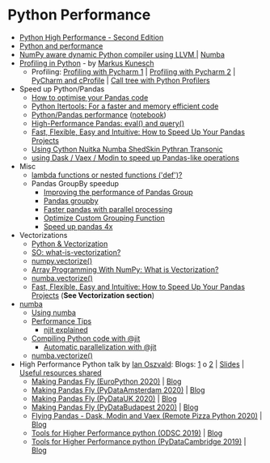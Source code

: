 # Python Performance

- [Python High Performance - Second Edition](https://github.com/PacktPublishing/Python-High-Performance-Second-Edition)
- [Python and performance](https://github.com/ameroueh/performance)
- [NumPy aware dynamic Python compiler using LLVM ](https://github.com/ameroueh/numba) | [Numba](http://numba.pydata.org/)
- [Profiling in Python](https://github.com/mkunesch/profiling-talk) - by [Markus Kunesch](https://github.com/mkunesch)
  - Profiling: [Profiling with Pycharm 1](https://stackoverflow.com/questions/32926847/profiling-a-python-program-with-pycharm-or-any-other-ide#32926882) | [Profiling with Pycharm 2](https://softwaretester.info/python-profiling-with-pycharm-community-edition/) | [PyCharm and cProfile](https://intellij-support.jetbrains.com/hc/en-us/community/posts/115000057970-Is-there-a-way-to-force-PyCharm-to-use-cProfile-) | [Call tree with Python Profilers](https://stackoverflow.com/questions/4544784/how-can-you-get-the-call-tree-with-python-profilers)
- Speed up Python/Pandas
  - [How to optimise your Pandas code](https://kanoki.org/2019/01/09/how-to-optimize-your-pandas-code/)
  - [Python Itertools: For a faster and memory efficient code](https://kanoki.org/2019/02/08/python-itertools/)
  - [Python/Pandas performance](https://www.youtube.com/results?search_query=%2Bpython+%2Bpandas+%2Bperformance) ([notebook](https://github.com/softhints/python/blob/master/notebooks/pandas/How_to_Optimize_and_Speed_Up_Pandas.ipynb))
  - [High-Performance Pandas: eval() and query()](https://jakevdp.github.io/PythonDataScienceHandbook/03.12-performance-eval-and-query.html)
  - [Fast, Flexible, Easy and Intuitive: How to Speed Up Your Pandas Projects](https://realpython.com/fast-flexible-pandas)
  - [Using Cython Nuitka Numba ShedSkin Pythran Transonic](https://twitter.com/ianozsvald/status/1226436048428900353)
  - [using Dask / Vaex / Modin to speed up Pandas-like operations](https://twitter.com/ianozsvald/status/1225748724363780096)
- Misc
  - [lambda functions or nested functions ('def')?](https://stackoverflow.com/questions/134626/which-is-more-preferable-to-use-lambda-functions-or-nested-functions-def)
  - Pandas GroupBy speedup
    - [Improving the performance of Pandas Group](https://stackoverflow.com/questions/47392758/improving-the-performance-of-pandas-groupby)
    - [Pandas groupby](https://realpython.com/pandas-groupby/)
    - [Faster pandas with parallel processing](https://towardsdatascience.com/faster-pandas-with-parallel-processing-cudf-vs-modin-f2318c594084)
    - [Optimize Custom Grouping Function](https://medium.com/dunder-data/pandas-challenge-001-optimize-custom-grouping-function-44a9f2f321f8)
    - [Speed up pandas 4x](https://www.kdnuggets.com/2019/11/speed-up-pandas-4x.html)
- Vectorizations
  - [Python & Vectorization](https://towardsdatascience.com/python-vectorization-5b882eeef658?fbclid=IwAR0sS8uNZlf_iiXw3_qwvUXxh-0UlrJ_nNIFlPJ0hBSHFvGtW2y2fFETqsQ)
  - [SO: what-is-vectorization?](https://stackoverflow.com/questions/1422149/what-is-vectorization)
  - [numpy.vectorize()](https://numpy.org/doc/stable/reference/generated/numpy.vectorize.html)
  - [Array Programming With NumPy: What is Vectorization?](https://realpython.com/numpy-array-programming/#what-is-vectorization)
  - [numba.vectorize()](https://numba.pydata.org/numba-doc/dev/user/vectorize.html)
  - [Fast, Flexible, Easy and Intuitive: How to Speed Up Your Pandas Projects](https://realpython.com/fast-flexible-pandas/) (**See Vectorization section**)
- [numba](http://numba.pydata.org/)
  - [Using numba](https://tedboy.github.io/pandas/enhancingperf/enhancingperf2.html)
  - [Performance Tips](http://numba.pydata.org/numba-doc/latest/user/performance-tips.html)
    - [njit explained](https://github.com/numba/numba/issues/3523)
  - [Compiling Python code with @jit](https://numba.pydata.org/numba-doc/latest/user/jit.html)
    - [Automatic parallelization with @jit](https://numba.pydata.org/numba-doc/latest/user/parallel.html#numba-parallel)
  - [numba.vectorize()](https://numba.pydata.org/numba-doc/dev/user/vectorize.html)
- High Performance Python talk by [Ian Oszvald](https://twitter.com/ianozsvald/): Blogs: [1](https://ianozsvald.com/2019/11/16/higher-performance-python-at-pydatacambridge-2019/) o [2](https://ianozsvald.com/2019/11/22/higher-performance-python-odsc-2019/)  | [Slides](https://speakerdeck.com/ianozsvald/higher-performance-python-odsc-2019) | [Useful resources shared](https://twitter.com/DataChaz/status/1197608275606413312)
  - [Making Pandas Fly (EuroPython 2020)](https://speakerdeck.com/ianozsvald/making-pandas-fly-europython-2020) | [Blog](https://ianozsvald.com/2020/07/24/making-pandas-fly-at-europython-2020/)
  - [Making Pandas Fly (PyDataAmsterdam 2020)](https://speakerdeck.com/ianozsvald/making-pandas-fly-pydataamsterdam-2020) | [Blog](https://ianozsvald.com/2020/06/23/making-pandas-fly-for-pydataamsterdam-2020/)
  - [Making Pandas Fly (PyDataUK 2020)](https://speakerdeck.com/ianozsvald/pydatauk-making-pandas-fly) | [Blog](https://ianozsvald.com/2020/04/27/flying-pandas-and-making-pandas-fly-virtual-talks-this-weekend-on-faster-data-processing-with-pandas-modin-dask-and-vaex/)
  - [Making Pandas Fly (PyDataBudapest 2020)](https://speakerdeck.com/ianozsvald/making-pandas-fly) | [Blog](https://ianozsvald.com/2020/04/27/flying-pandas-and-making-pandas-fly-virtual-talks-this-weekend-on-faster-data-processing-with-pandas-modin-dask-and-vaex/)
  - [Flying Pandas - Dask, Modin and Vaex (Remote Pizza Python 2020)](https://speakerdeck.com/ianozsvald/flying-pandas-modin-dask-and-vaex) | [Blog](https://ianozsvald.com/2020/04/27/flying-pandas-and-making-pandas-fly-virtual-talks-this-weekend-on-faster-data-processing-with-pandas-modin-dask-and-vaex/)
  - [Tools for Higher Performance python (ODSC 2019)](https://speakerdeck.com/ianozsvald/higher-performance-python-odsc-2019) | [Blog](https://ianozsvald.com/2019/11/22/higher-performance-python-odsc-2019/)
  - [Tools for Higher Performance python (PyDataCambridge 2019)](https://speakerdeck.com/ianozsvald/higher-performance-python) | [Blog](https://ianozsvald.com/2019/11/16/higher-performance-python-at-pydatacambridge-2019/)